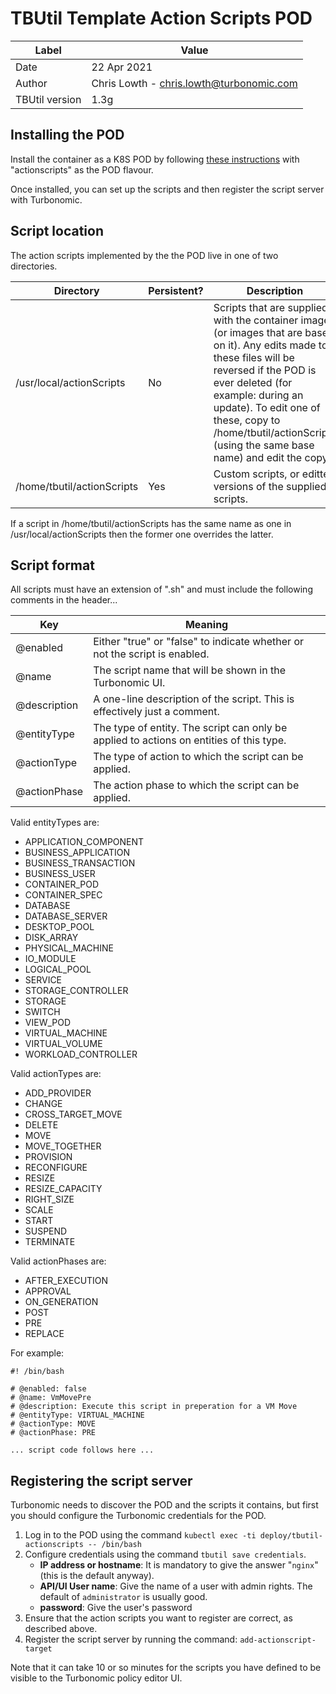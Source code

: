 # TBUtil Template Action Scripts POD

| Label          | Value       |
| -------------- | ----------- |
| Date           | 22 Apr 2021 |
| Author         | Chris Lowth - chris.lowth@turbonomic.com |
| TBUtil version | 1.3g |


## Installing the POD

Install the container as a K8S POD by following [these instructions](INSTALL.html) with "actionscripts" as the POD flavour.

Once installed, you can set up the scripts and then register the script server with Turbonomic.


## Script location

The action scripts implemented by the the POD live in one of two directories.

| Directory | Persistent? | Description |
| --------- | ----------- | ----------- |
| /usr/local/actionScripts | No | Scripts that are supplied with the container image (or images that are based on it). Any edits made to these files will be reversed if the POD is ever deleted (for example: during an update). To edit one of these, copy to /home/tbutil/actionScripts (using the same base name) and edit the copy. |
| /home/tbutil/actionScripts | Yes | Custom scripts, or editted versions of the supplied scripts.|

If a script in /home/tbutil/actionScripts has the same name as one in /usr/local/actionScripts then the former one overrides the latter.

## Script format

All scripts must have an extension of ".sh" and must include the following comments in the header...

| Key | Meaning |
| --- | ------- |
| @enabled | Either "true" or "false" to indicate whether or not the script is enabled. |
| @name | The script name that will be shown in the Turbonomic UI. |
| @description | A one-line description of the script. This is effectively just a comment. |
| @entityType | The type of entity. The script can only be applied to actions on entities of this type. |
| @actionType | The type of action to which the script can be applied. |
| @actionPhase | The action phase to which the script can be applied. |

Valid entityTypes are:

- APPLICATION_COMPONENT
- BUSINESS_APPLICATION
- BUSINESS_TRANSACTION
- BUSINESS_USER
- CONTAINER_POD
- CONTAINER_SPEC
- DATABASE
- DATABASE_SERVER
- DESKTOP_POOL
- DISK_ARRAY
- PHYSICAL_MACHINE
- IO_MODULE
- LOGICAL_POOL
- SERVICE
- STORAGE_CONTROLLER
- STORAGE
- SWITCH
- VIEW_POD
- VIRTUAL_MACHINE
- VIRTUAL_VOLUME
- WORKLOAD_CONTROLLER

Valid actionTypes are:

- ADD_PROVIDER
- CHANGE
- CROSS_TARGET_MOVE
- DELETE
- MOVE
- MOVE_TOGETHER
- PROVISION
- RECONFIGURE
- RESIZE
- RESIZE_CAPACITY
- RIGHT_SIZE
- SCALE
- START
- SUSPEND
- TERMINATE

Valid actionPhases are:

- AFTER_EXECUTION
- APPROVAL
- ON_GENERATION
- POST
- PRE
- REPLACE

For example:

```shell
#! /bin/bash

# @enabled: false
# @name: VmMovePre
# @description: Execute this script in preperation for a VM Move
# @entityType: VIRTUAL_MACHINE
# @actionType: MOVE
# @actionPhase: PRE

... script code follows here ...
```

## Registering the script server

Turbonomic needs to discover the POD and the scripts it contains, but first you should configure the Turbonomic credentials for the POD.

1. Log in to the POD using the command `kubectl exec -ti deploy/tbutil-actionscripts -- /bin/bash`
2. Configure credentials using the command `tbutil save credentials`.
    - **IP address or hostname**: It is mandatory to give the answer "`nginx`" (this is the default anyway).
    - **API/UI User name**: Give the name of a user with admin rights. The default of `administrator` is usually good.
    - **password**: Give the user's password
3. Ensure that the action scripts you want to register are correct, as described above.
4. Register the script server by running the command: `add-actionscript-target`


Note that it can take 10 or so minutes for the scripts you have defined to be visible to the Turbonomic policy editor UI.
